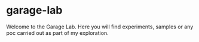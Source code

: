 # garage-lab
Welcome to the Garage Lab. Here you will find experiments, samples or any poc carried out as part of my exploration.
